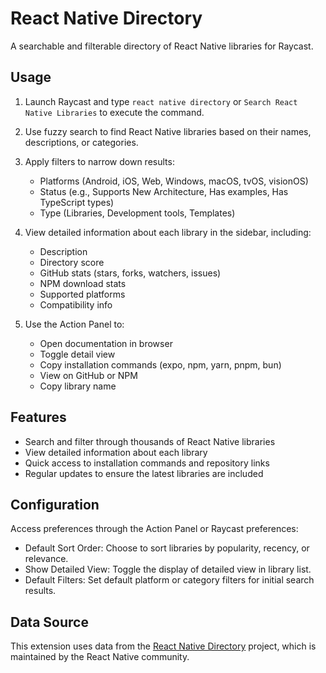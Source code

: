 # React Native Directory

A searchable and filterable directory of React Native libraries for Raycast.

## Usage

1. Launch Raycast and type `react native directory` or `Search React Native Libraries`
   to execute the command.

2. Use fuzzy search to find React Native libraries based on their names, descriptions, or categories.

3. Apply filters to narrow down results:

   - Platforms (Android, iOS, Web, Windows, macOS, tvOS, visionOS)
   - Status (e.g., Supports New Architecture, Has examples, Has TypeScript types)
   - Type (Libraries, Development tools, Templates)

4. View detailed information about each library in the sidebar, including:

   - Description
   - Directory score
   - GitHub stats (stars, forks, watchers, issues)
   - NPM download stats
   - Supported platforms
   - Compatibility info

5. Use the Action Panel to:
   - Open documentation in browser
   - Toggle detail view
   - Copy installation commands (expo, npm, yarn, pnpm, bun)
   - View on GitHub or NPM
   - Copy library name

## Features

- Search and filter through thousands of React Native libraries
- View detailed information about each library
- Quick access to installation commands and repository links
- Regular updates to ensure the latest libraries are included

## Configuration

Access preferences through the Action Panel or Raycast preferences:

- Default Sort Order: Choose to sort libraries by popularity, recency, or relevance.
- Show Detailed View: Toggle the display of detailed view in library list.
- Default Filters: Set default platform or category filters for initial search results.

## Data Source

This extension uses data from the [React Native Directory](https://github.com/react-native-community/directory) project, which is maintained by the React Native community.
